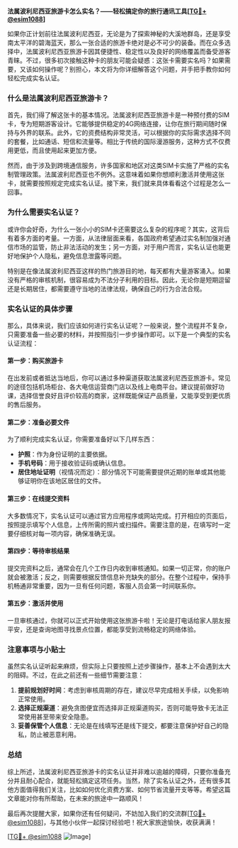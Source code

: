 **法属波利尼西亚旅游卡怎么实名？——轻松搞定你的旅行通讯工具[[TG💪+ @esim1088](https://t.me/s/esim1088)]**

如果你正计划前往法属波利尼西亚，无论是为了探索神秘的大溪地群岛，还是享受南太平洋的碧海蓝天，那么一张合适的旅游卡绝对是必不可少的装备。而在众多选择中，法属波利尼西亚旅游卡因其便捷性、稳定性以及良好的网络覆盖而备受游客青睐。不过，很多初次接触这种卡的朋友可能会疑惑：这张卡需要实名吗？如果需要，又该如何操作呢？别担心，本文将为你详细解答这个问题，并手把手教你如何轻松完成实名认证。

### 什么是法属波利尼西亚旅游卡？

首先，我们得了解这张卡的基本情况。法属波利尼西亚旅游卡是一种预付费的SIM卡，专为短期游客设计。它能够提供稳定的4G网络连接，让你在旅行期间随时保持与外界的联系。此外，它的资费结构非常灵活，可以根据你的实际需求选择不同的套餐，比如通话、短信和流量等。相比于传统的国际漫游服务，这种方式不仅费用更低，而且使用起来更加方便。

然而，由于涉及到跨境通信服务，许多国家和地区对这类SIM卡实施了严格的实名制管理政策。法属波利尼西亚也不例外。这意味着如果你想顺利激活并使用这张卡，就需要按照规定完成实名认证。接下来，我们就来具体看看这个过程是怎么一回事。

### 为什么需要实名认证？

或许你会好奇，为什么一张小小的SIM卡还需要这么复杂的程序呢？其实，这背后有着多方面的考量。一方面，从法律层面来看，各国政府希望通过实名制加强对通信市场的监管，防止非法活动的发生；另一方面，对于用户而言，实名认证也能更好地保护个人隐私，避免信息泄露等问题。

特别是在像法属波利尼西亚这样的热门旅游目的地，每天都有大量游客涌入。如果没有严格的审核机制，很容易成为不法分子利用的目标。因此，无论你是短期逗留还是长期居住，都需要遵守当地的法律法规，确保自己的行为合法合规。

### 实名认证的具体步骤

那么，具体来说，我们应该如何进行实名认证呢？一般来说，整个流程并不复杂，只需要准备一些必要的材料，并按照指引一步步操作即可。以下是一个典型的实名认证流程：

#### 第一步：购买旅游卡

在出发前或者抵达当地后，你可以通过多种渠道获取法属波利尼西亚旅游卡。常见的途径包括机场柜台、各大电信运营商门店以及线上电商平台。建议提前做好功课，选择信誉良好且评价较高的商家，这样既能保证产品质量，又能享受到更优质的售后服务。

#### 第二步：准备必要文件

为了顺利完成实名认证，你需要准备好以下几样东西：
- **护照**：作为身份证明的主要依据。
- **手机号码**：用于接收验证码或确认信息。
- **居住地址证明**（视情况而定）：部分情况下可能需要提供近期的账单或其他能够证明你在该地区居住的文件。

#### 第三步：在线提交资料

大多数情况下，实名认证可以通过官方应用程序或网站完成。打开相应的页面后，按照提示填写个人信息，上传所需的照片或扫描件。需要注意的是，在填写时一定要仔细核对每一项内容，确保准确无误。

#### 第四步：等待审核结果

提交完资料之后，通常会在几个工作日内收到审核通知。如果一切正常，你的账户就会被激活；反之，则需要根据反馈信息补充缺失的部分。在整个过程中，保持手机畅通非常重要，因为一旦有任何问题，客服人员会第一时间联系你。

#### 第五步：激活并使用

一旦审核通过，你就可以正式开始使用这张旅游卡啦！无论是打电话给家人朋友报平安，还是查询地图寻找景点位置，都能享受到流畅稳定的网络体验。

### 注意事项与小贴士

虽然实名认证听起来麻烦，但实际上只要按照上述步骤操作，基本上不会遇到太大的阻碍。不过，在此之前还有一些细节需要注意：

1. **提前规划好时间**：考虑到审核周期的存在，建议尽早完成相关手续，以免影响正常使用。
2. **选择正规渠道**：避免贪图便宜而选择非正规渠道购买，否则可能导致卡无法正常使用甚至带来安全隐患。
3. **妥善保管个人信息**：无论是在线填写还是线下提交，都要注意保护好自己的隐私，防止被恶意利用。

### 总结

综上所述，法属波利尼西亚旅游卡的实名认证并非难以逾越的障碍，只要你准备充分并且耐心配合，就能轻松搞定这项任务。当然，除了实名认证之外，还有很多其他方面值得我们关注，比如如何优化资费方案、如何节省流量开支等等。希望这篇文章能对你有所帮助，在未来的旅途中一路顺风！

最后再次提醒大家，如果你还有任何疑问，不妨加入我们的交流群[[TG💪+ @esim1088](https://t.me/s/esim1088)]，与其他小伙伴一起探讨经验吧！祝大家旅途愉快，收获满满！

[[TG💪+ @esim1088](https://t.me/s/esim1088) ![Image](https://i.postimg.cc/4NQfJmqS/Snipaste-2025-05-13-00-14-12.png)]